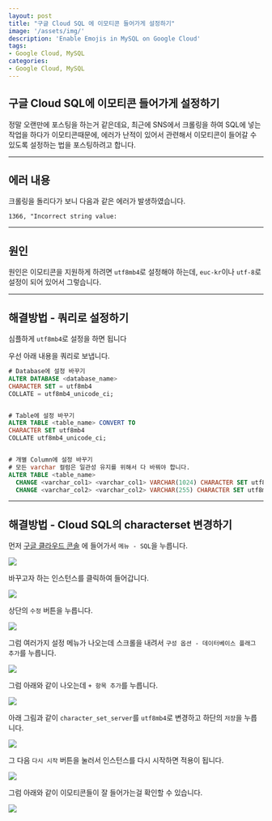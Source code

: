 ```yaml
---
layout: post
title: "구글 Cloud SQL 에 이모티콘 들어가게 설정하기"
image: '/assets/img/'
description: 'Enable Emojis in MySQL on Google Cloud'
tags:
- Google Cloud, MySQL
categories:
- Google Cloud, MySQL
---
```


## 구글 Cloud SQL에 이모티콘 들어가게 설정하기

정말 오랜만에 포스팅을 하는거 같은데요, 최근에 SNS에서 크롤링을 하여 SQL에 넣는 작업을 하다가 이모티콘때문에, 에러가 난적이 있어서
관련해서 이모티콘이 들어갈 수 있도록 설정하는 법을 포스팅하려고 합니다.

---

## 에러 내용

크롤링을 돌리다가 보니 다음과 같은 에러가 발생하였습니다.

```
1366, "Incorrect string value:
```

---

## 원인

원인은 이모티콘을 지원하게 하려면 `utf8mb4`로 설정해야 하는데, `euc-kr`이나 `utf-8`로 설정이 되어 있어서 그렇습니다.

---


## 해결방법 - 쿼리로 설정하기

심플하게 `utf8mb4`로 설정을 하면 됩니다

우선 아래 내용을 쿼리로 보냅니다.

```sql
# Database에 설정 바꾸기
ALTER DATABASE <database_name> 
CHARACTER SET = utf8mb4 
COLLATE = utf8mb4_unicode_ci;


# Table에 설정 바꾸기
ALTER TABLE <table_name> CONVERT TO 
CHARACTER SET utf8mb4 
COLLATE utf8mb4_unicode_ci;


# 개별 Column에 설정 바꾸기
# 모든 varchar 컬럼은 일관성 유지를 위해서 다 바꿔야 합니다.
ALTER TABLE <table_name>
  CHANGE <varchar_col1> <varchar_col1> VARCHAR(1024) CHARACTER SET utf8mb4 COLLATE utf8mb4_unicode_ci,
  CHANGE <varchar_col2> <varchar_col2> VARCHAR(255) CHARACTER SET utf8mb4 COLLATE utf8mb4_unicode_ci;
```
---

## 해결방법 - Cloud SQL의 characterset 변경하기

먼저 [구글 클라우드 콘솔](https://console.cloud.google.com/) 에 들어가서 `메뉴 - SQL`을 누릅니다.

![](https://cdn-images-1.medium.com/max/800/1*CuJsYCO2h4QWSNhlvtz-pw.png)

바꾸고자 하는 인스턴스를 클릭하여 들어갑니다.

![](https://cdn-images-1.medium.com/max/800/1*3rJzSc-DpbAE2ZnquQRYmw.png)

상단의 `수정` 버튼을 누릅니다.

![](https://cdn-images-1.medium.com/max/800/1*s458O5yA64jo1NEo5CXKJw.png)

그럼 여러가지 설정 메뉴가 나오는데 스크롤을 내려서 `구성 옵션 - 데이터베이스 플래그 추가`를 누릅니다.

![](https://cdn-images-1.medium.com/max/800/1*Nr_dRbJRSX4Cg2IN0FtkQQ.png)

그럼 아래와 같이 나오는데 `+ 항목 추가`를 누릅니다.

![](https://cdn-images-1.medium.com/max/800/1*EUMzoVFdZiid-L1Q1jos8g.png)

아래 그림과 같이 `character_set_server`를 `utf8mb4`로 변경하고 하단의 `저장`을 누릅니다.

![](https://cdn-images-1.medium.com/max/800/1*EzPlLEeoRC7KhxJYMkNYEg.png)

그 다음 `다시 시작` 버튼을 눌러서 인스턴스를 다시 시작하면 적용이 됩니다.

![](https://cdn-images-1.medium.com/max/800/1*qs_ojIxCQVRTlCxtL6SpJA.png)

그럼 아래와 같이 이모티콘들이 잘 들어가는걸 확인할 수 있습니다.

![](https://cdn-images-1.medium.com/max/1200/1*HKBlZLDjiinLeK5QR6xHqw.png)

